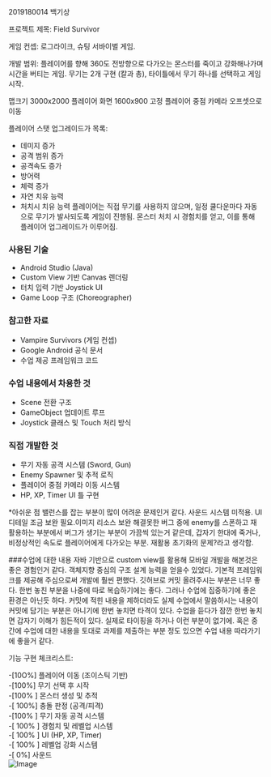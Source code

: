 2019180014 백기상

프로젝트 제목: Field Survivor

게임 컨셉: 로그라이크, 슈팅 서바이벌 게임.

개발 범위:
플레이어를 향해 360도 전방향으로 다가오는 몬스터를 죽이고 강화해나가며 시간을 버티는 게임.
무기는 2개 구현 (칼과 총), 타이틀에서 무기 하나를 선택하고 게임 시작.

맵크기 3000x2000
플레이어 화면 1600x900 고정
플레이어 중점 카메라 오프셋으로 이동 

플레이어 스탯 업그레이드가 목록:
- 데미지 증가
- 공격 범위 증가
- 공격속도 증가
- 방어력
- 체력 증가
- 자연 치유 능력
- 처치시 치유 능력
플레이어는 직접 무기를 사용하지 않으며, 일정 쿨다운마다 자동으로 무기가 발사되도록 게임이 진행됨.
몬스터 처치 시 경험치를 얻고, 이를 통해 플레이어 업그레이드가 이루어짐.

### 사용된 기술
- Android Studio (Java)
- Custom View 기반 Canvas 렌더링
- 터치 입력 기반 Joystick UI
- Game Loop 구조 (Choreographer)

### 참고한 자료
- Vampire Survivors (게임 컨셉)
- Google Android 공식 문서
- 수업 제공 프레임워크 코드

### 수업 내용에서 차용한 것
- Scene 전환 구조
- GameObject 업데이트 루프
- Joystick 클래스 및 Touch 처리 방식

### 직접 개발한 것
- 무기 자동 공격 시스템 (Sword, Gun)
- Enemy Spawner 및 추적 로직
- 플레이어 중점 카메라 이동 시스템
- HP, XP, Timer UI 틀 구현

*아쉬운 점
밸런스를 잡는 부분이 많이 어려운 문제인거 같다.
사운드 시스템 미적용. UI 디테일 조금 보완 필요.이미지 리소스 보완
해결못한 버그 중에 enemy를 스폰하고 재활용하는 부분에서 버그가 생기는 부분이 가끔씩 있는거 같은데, 갑자기 한대에 죽거나, 비정상적인 속도로 플레이어에게 다가오는 부분. 재활용 초기화의 문제?라고 생각함.

###수업에 대한 내용
자바 기반으로 custom view를 활용해 모바일 개발을 해본것은 좋은 경험인거 같다. 객체지향 중심의 구조 설계 능력을 얻을수 있었다. 기본적 프레임워크를 제공해 주심으로써 개발에 훨씬 편했다.
깃허브로 커밋 올려주시는 부분은 너무 좋다. 한번 놓친 부분을 나중에 따로 복습하기에는 좋다. 그러나 수업에 집중하기에 좋은 환경은 아닌듯 하다. 커밋에 적힌 내용을 제하더라도 실제 수업에서 말씀하시는 내용이 커밋에 담기는 부분은 아니기에 한번 놓치면 타격이 있다.  수업을 듣다가 잠깐 한번 놓치면 갑자기 이해가 힘든적이 있다. 실제로 타이핑을 하거나 이런 부분이 없기에. 혹은 중간에 수업에 대한 내용을 토대로 과제를 제출하는 부분 정도 있으면 수업 내용 따라가기에 좋을거 같다.


기능 구현 체크리스트:

-[10O%] 플레이어 이동 (조이스틱 기반)
<br/>
-[100%] 무기 선택 후 시작
<br/>
-[100% ] 몬스터 생성 및 추적
<br/>
-[ 100%] 충돌 판정 (공격/피격)
<br/>
-[100% ] 무기 자동 공격 시스템
<br/>
-[ 100% ] 경험치 및 레벨업 시스템
<br/>
-[ 100% ] UI (HP, XP, Timer)
<br/>
-[ 100% ] 레벨업 강화 시스템
<br/>
-[ 0%] 사운드
<br/>
![Image](https://github.com/user-attachments/assets/d32b30a6-3c15-4b17-ba72-97ed5aae6443)[](url)
